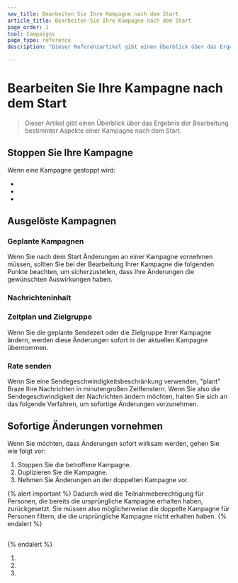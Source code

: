 ```yaml
---
nav_title: Bearbeiten Sie Ihre Kampagne nach dem Start
article_title: Bearbeiten Sie Ihre Kampagne nach dem Start
page_order: 1
tool: Campaigns
page_type: reference
description: "Dieser Referenzartikel gibt einen Überblick über das Ergebnis der Bearbeitung bestimmter Aspekte einer Kampagne nach dem Start."

---
```


# Bearbeiten Sie Ihre Kampagne nach dem Start

> Dieser Artikel gibt einen Überblick über das Ergebnis der Bearbeitung bestimmter Aspekte einer Kampagne nach dem Start.

## Stoppen Sie Ihre Kampagne

 Wenn eine Kampagne gestoppt wird:

- 
- 
- 

 

## Ausgelöste Kampagnen

 



### Geplante Kampagnen

Wenn Sie nach dem Start Änderungen an einer Kampagne vornehmen müssen, sollten Sie bei der Bearbeitung Ihrer Kampagne die folgenden Punkte beachten, um sicherzustellen, dass Ihre Änderungen die gewünschten Auswirkungen haben.

### Nachrichteninhalt

 

### Zeitplan und Zielgruppe

Wenn Sie die geplante Sendezeit oder die Zielgruppe Ihrer Kampagne ändern, werden diese Änderungen sofort in der aktuellen Kampagne übernommen.

### Rate senden

Wenn Sie eine Sendegeschwindigkeitsbeschränkung verwenden, "plant" Braze Ihre Nachrichten in minutengroßen Zeitfenstern. Wenn Sie also die Sendegeschwindigkeit der Nachrichten ändern möchten, halten Sie sich an das folgende Verfahren, um sofortige Änderungen vorzunehmen.

## Sofortige Änderungen vornehmen

Wenn Sie möchten, dass Änderungen sofort wirksam werden, gehen Sie wie folgt vor:

1. Stoppen Sie die betroffene Kampagne.
2. Duplizieren Sie die Kampagne.
3. Nehmen Sie Änderungen an der doppelten Kampagne vor.

{% alert important %}
Dadurch wird die Teilnahmeberechtigung für Personen, die bereits die ursprüngliche Kampagne erhalten haben, zurückgesetzt. Sie müssen also möglicherweise die doppelte Kampagne für Personen filtern, die die ursprüngliche Kampagne nicht erhalten haben.
{% endalert %}

## 

 


 
{% endalert %}



1. 
2. 
3.  



 



### 


